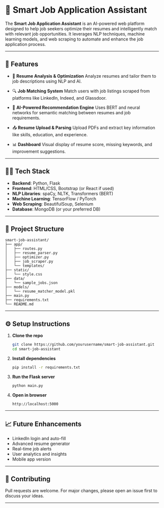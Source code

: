 # 💼 Smart Job Application Assistant

The **Smart Job Application Assistant** is an AI-powered web platform designed to help job seekers optimize their resumes and intelligently match with relevant job opportunities. It leverages NLP techniques, machine learning models, and web scraping to automate and enhance the job application process.

---

## 🚀 Features

* 📄 **Resume Analysis & Optimization**
  Analyze resumes and tailor them to job descriptions using NLP and AI.

* 🔍 **Job Matching System**
  Match users with job listings scraped from platforms like LinkedIn, Indeed, and Glassdoor.

* 🧠 **AI-Powered Recommendation Engine**
  Uses BERT and neural networks for semantic matching between resumes and job requirements.

* 📤 **Resume Upload & Parsing**
  Upload PDFs and extract key information like skills, education, and experience.

* 📊 **Dashboard**
  Visual display of resume score, missing keywords, and improvement suggestions.

---

## 🧑‍💻 Tech Stack

* **Backend**: Python, Flask
* **Frontend**: HTML/CSS, Bootstrap (or React if used)
* **NLP Libraries**: spaCy, NLTK, Transformers (BERT)
* **Machine Learning**: TensorFlow / PyTorch
* **Web Scraping**: BeautifulSoup, Selenium
* **Database**: MongoDB (or your preferred DB)

---

## 📂 Project Structure

```
smart-job-assistant/
├── app/
│   ├── routes.py
│   ├── resume_parser.py
│   ├── optimizer.py
│   ├── job_scraper.py
│   └── templates/
├── static/
│   └── style.css
├── data/
│   └── sample_jobs.json
├── models/
│   └── resume_matcher_model.pkl
├── main.py
├── requirements.txt
└── README.md
```

---

## ⚙️ Setup Instructions

1. **Clone the repo**

   ```bash
   git clone https://github.com/yourusername/smart-job-assistant.git
   cd smart-job-assistant
   ```

2. **Install dependencies**

   ```bash
   pip install -r requirements.txt
   ```

3. **Run the Flask server**

   ```bash
   python main.py
   ```

4. **Open in browser**

   ```
   http://localhost:5000
   ```

---

## 📈 Future Enhancements

* LinkedIn login and auto-fill
* Advanced resume generator
* Real-time job alerts
* User analytics and insights
* Mobile app version

---

## 🤝 Contributing

Pull requests are welcome. For major changes, please open an issue first to discuss your ideas.

---



